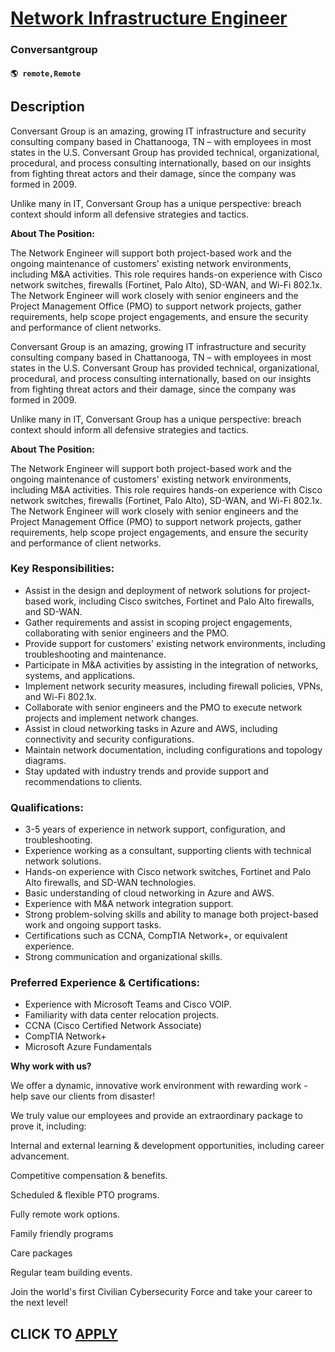 # [Network Infrastructure Engineer](https://www.remotewlb.com/apply/network-infrastructure-engineer-115529)  
### Conversantgroup  
#### `🌎 remote,Remote`  

## Description

Conversant Group is an amazing, growing IT infrastructure and security consulting company based in Chattanooga, TN – with employees in most states in the U.S. Conversant Group has provided technical, organizational, procedural, and process consulting internationally, based on our insights from fighting threat actors and their damage, since the company was formed in 2009.

Unlike many in IT, Conversant Group has a unique perspective: breach context should inform all defensive strategies and tactics.

  

 **About The Position:**

The Network Engineer will support both project-based work and the ongoing maintenance of customers' existing network environments, including M&A activities. This role requires hands-on experience with Cisco network switches, firewalls (Fortinet, Palo Alto), SD-WAN, and Wi-Fi 802.1x. The Network Engineer will work closely with senior engineers and the Project Management Office (PMO) to support network projects, gather requirements, help scope project engagements, and ensure the security and performance of client networks.

  

Conversant Group is an amazing, growing IT infrastructure and security consulting company based in Chattanooga, TN – with employees in most states in the U.S. Conversant Group has provided technical, organizational, procedural, and process consulting internationally, based on our insights from fighting threat actors and their damage, since the company was formed in 2009.

Unlike many in IT, Conversant Group has a unique perspective: breach context should inform all defensive strategies and tactics.

  

 **About The Position:**

The Network Engineer will support both project-based work and the ongoing maintenance of customers' existing network environments, including M&A activities. This role requires hands-on experience with Cisco network switches, firewalls (Fortinet, Palo Alto), SD-WAN, and Wi-Fi 802.1x. The Network Engineer will work closely with senior engineers and the Project Management Office (PMO) to support network projects, gather requirements, help scope project engagements, and ensure the security and performance of client networks.

  

### Key Responsibilities:

* Assist in the design and deployment of network solutions for project-based work, including Cisco switches, Fortinet and Palo Alto firewalls, and SD-WAN.
* Gather requirements and assist in scoping project engagements, collaborating with senior engineers and the PMO.
* Provide support for customers' existing network environments, including troubleshooting and maintenance.
* Participate in M&A activities by assisting in the integration of networks, systems, and applications.
* Implement network security measures, including firewall policies, VPNs, and Wi-Fi 802.1x.
* Collaborate with senior engineers and the PMO to execute network projects and implement network changes.
* Assist in cloud networking tasks in Azure and AWS, including connectivity and security configurations.
* Maintain network documentation, including configurations and topology diagrams.
* Stay updated with industry trends and provide support and recommendations to clients.

  

### Qualifications:

* 3-5 years of experience in network support, configuration, and troubleshooting.
* Experience working as a consultant, supporting clients with technical network solutions.
* Hands-on experience with Cisco network switches, Fortinet and Palo Alto firewalls, and SD-WAN technologies.
* Basic understanding of cloud networking in Azure and AWS.
* Experience with M&A network integration support.
* Strong problem-solving skills and ability to manage both project-based work and ongoing support tasks.
* Certifications such as CCNA, CompTIA Network+, or equivalent experience.
* Strong communication and organizational skills.

  

### Preferred Experience & Certifications:

* Experience with Microsoft Teams and Cisco VOIP.
* Familiarity with data center relocation projects.
* CCNA (Cisco Certified Network Associate)
* CompTIA Network+
* Microsoft Azure Fundamentals

  

 **Why work with us?**

  

We offer a dynamic, innovative work environment with rewarding work - help save our clients from disaster!

We truly value our employees and provide an extraordinary package to prove it, including:

  

Internal and external learning & development opportunities, including career advancement.

Competitive compensation & benefits.

Scheduled & flexible PTO programs.

Fully remote work options.

Family friendly programs

Care packages

Regular team building events.

  

Join the world's first Civilian Cybersecurity Force and take your career to the next level!

  
## CLICK TO [APPLY](https://www.remotewlb.com/apply/network-infrastructure-engineer-115529)

